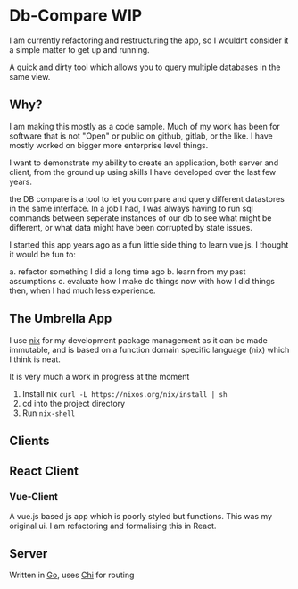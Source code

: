 # Db-Compare WIP
I am currently refactoring and restructuring the app, so I wouldnt consider it
a simple matter to get up and running.

A quick and dirty tool which allows you to query multiple databases in the same view.


## Why?

I am making this mostly as a code sample.  Much of my work has been for software that is not "Open" or public on github, gitlab, or the like.  I have mostly worked on bigger more enterprise level things.


I want to demonstrate my ability to create an application, both server
and client, from the ground up using skills I have developed  over the last
few years.

the DB compare is a tool to let you compare and query different datastores in the same interface.  In a job I had, I was always having to run sql  commands between seperate instances of our db to see what might be different, or what data might have been corrupted by state issues.


I started this app years ago as a fun little side thing to learn vue.js.  I thought it would be fun to:  

a. refactor something I did a long time ago
b. learn from my past assumptions
c. evaluate how I make do things now with how I did things then, when I had much less experience.

## The Umbrella App

I use [nix](https://nixos.org/) for my development package management as it can
be made immutable, and is based on a function domain specific language (nix)
which I think is neat.

It is very much a work in progress at the moment

1. Install nix ` curl -L https://nixos.org/nix/install | sh `
2. cd into the project directory
3. Run `nix-shell`

## Clients

## React Client

### Vue-Client
A vue.js based js app which is poorly styled but functions.  This was my
original ui.  I am refactoring and formalising this in React.

## Server
Written in [Go](https://golang.org/), uses [Chi](https://github.com/go-chi/chi) for routing

